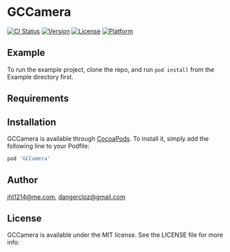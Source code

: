 # GCCamera

[![CI Status](http://img.shields.io/travis/jhl1214@me.com/GCCamera.svg?style=flat)](https://travis-ci.org/jhl1214@me.com/GCCamera)
[![Version](https://img.shields.io/cocoapods/v/GCCamera.svg?style=flat)](http://cocoapods.org/pods/GCCamera)
[![License](https://img.shields.io/cocoapods/l/GCCamera.svg?style=flat)](http://cocoapods.org/pods/GCCamera)
[![Platform](https://img.shields.io/cocoapods/p/GCCamera.svg?style=flat)](http://cocoapods.org/pods/GCCamera)

## Example

To run the example project, clone the repo, and run `pod install` from the Example directory first.

## Requirements

## Installation

GCCamera is available through [CocoaPods](http://cocoapods.org). To install
it, simply add the following line to your Podfile:

```ruby
pod 'GCCamera'
```

## Author

jhl1214@me.com, dangercloz@gmail.com

## License

GCCamera is available under the MIT license. See the LICENSE file for more info.
